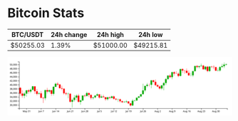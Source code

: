 # Bitcoin Stats

BTC/USDT|24h change|24h high|24h low|
|---|---|---|---|
|$50255.03|1.39%|$51000.00|$49215.81|

<img src="./chart.svg">
